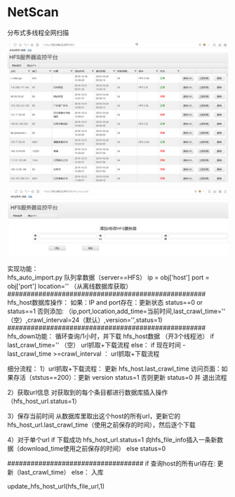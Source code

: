 # NetScan		

分布式多线程全网扫描		 

  		  
![Alt text](https://github.com/yanchen0/hfs_montior/blob/master/1.jpg)

  		  
![Alt text](https://github.com/yanchen0/hfs_montior/blob/master/2.jpg)


实现功能：		
hfs_auto_import.py 
队列拿数据（server==HFS）
ip = obj['host']
port = obj['port']
location='' （从离线数据库获取）
###################################################
hfs_host数据库操作：
如果：IP and port存在：更新状态 status==0 or status==1
否则添加:
（ip,port,location,add_time=当前时间,last_crawl_time='' （空）,crawl_interval=24（默认）,version='',status=1)
###################################################
hfs_down功能：
循环查询/1小时，并下载 hfs_host数据 （开3个线程池）
if last_crawl_time='' （空）
    url抓取+下载流程
else：
    if 现在时间 - last_crawl_time >=crawl_interval ：
        url抓取+下载流程

细分流程：
1）url抓取+下载流程：
更新 hfs_host.last_crawl_time
访问页面：如果存活（ststus==200）：更新 version status=1
否则更新 status=0 并 退出流程

2）获取url信息
对获取到的每个条目都进行数据库插入操作（hfs_host_url.status=1）

3）保存当前时间
从数据库里取出这个host的所有url，更新它的hfs_host_url.last_crawl_time（使用之前保存的时间），然后逐个下载

4）对于单个url
if 下载成功
	hfs_host_url.status=1
	向hfs_file_info插入一条新数据（download_time使用之前保存的时间）
else
	status=0

###################################
if 查询host的所有url存在:
	更新（last_crawl_time）
else：
	入库

update_hfs_host_url(hfs_file_url,1)